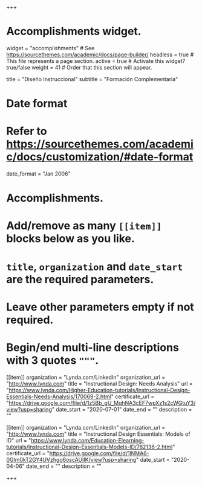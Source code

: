 +++
# Accomplishments widget.
widget = "accomplishments"  # See https://sourcethemes.com/academic/docs/page-builder/
headless = true  # This file represents a page section.
active = true  # Activate this widget? true/false
weight = 41  # Order that this section will appear.

title = "Diseño Instruccional"
subtitle = "Formación Complementaria"

# Date format
#   Refer to https://sourcethemes.com/academic/docs/customization/#date-format
date_format = "Jan 2006"

# Accomplishments.
#   Add/remove as many `[[item]]` blocks below as you like.
#   `title`, `organization` and `date_start` are the required parameters.
#   Leave other parameters empty if not required.
#   Begin/end multi-line descriptions with 3 quotes `"""`.
  
[[item]]
  organization = "Lynda.com/LinkedIn"
  organization_url = "http://www.lynda.com"
  title = "Instructional Design: Needs Analysis"
  url = "https://www.lynda.com/Higher-Education-tutorials/Instructional-Design-Essentials-Needs-Analysis/170069-2.html"
  certificate_url = "https://drive.google.com/file/d/1z5Bb_gU_MqhNA3cEF7wpXz1s2cWGtuY3/view?usp=sharing"
  date_start = "2020-07-01"
  date_end = ""
  description = ""

[[item]]
  organization = "Lynda.com/LinkedIn"
  organization_url = "http://www.lynda.com"
  title = "Instructional Design Essentials: Models of ID"
  url = "https://www.lynda.com/Education-Elearning-tutorials/Instructional-Design-Essentials-Models-ID/782136-2.html"
  certificate_url = "https://drive.google.com/file/d/1lNMA6-0Glm0kT2GY4UVzhgo6oscAUIIK/view?usp=sharing"
  date_start = "2020-04-06"
  date_end = ""
  description = ""
  
+++
